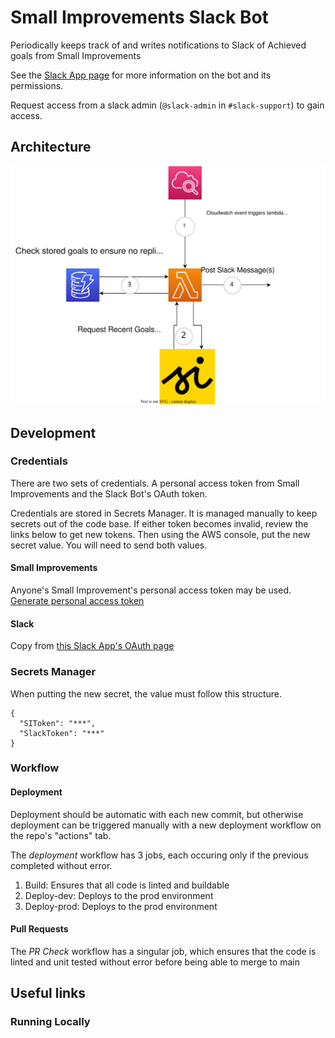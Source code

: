 # Small Improvements Slack Bot

Periodically keeps track of and writes notifications to Slack of Achieved goals from Small Improvements

See the [Slack App page](https://api.slack.com/apps/A03K9PBLSTE/general?) for more information on the bot and its permissions.

Request access from a slack admin (`@slack-admin` in `#slack-support`) to gain access.

## Architecture

![Serverless Program Structure](https://github.com/sourceallies/small-improvements-slack-bot/blob/main/graphics/InfrastructureLayout.svg?raw=true)

## Development

### Credentials

There are two sets of credentials. A personal access token from Small Improvements and the Slack Bot's OAuth token.

Credentials are stored in Secrets Manager. It is managed manually to keep secrets out of the code base. If either token becomes invalid, review the links below to get new tokens. Then using the AWS console, put the new secret value. You will need to send both values.

#### Small Improvements

Anyone's Small Improvement's personal access token may be used.
[Generate personal access token](https://resources.small-improvements.com/knowledge-base/small-improvements-rest-api/)

#### Slack

Copy from [this Slack App's OAuth page](https://api.slack.com/apps/A03K9PBLSTE/oauth?)

### Secrets Manager

When putting the new secret, the value must follow this structure.

```
{
  "SIToken": "***",
  "SlackToken": "***"
}
```

### Workflow

#### Deployment

Deployment should be automatic with each new commit, but otherwise deployment can be triggered manually with a new deployment workflow on the repo's "actions" tab.

The *deployment* workflow has 3 jobs, each occuring only if the previous completed without error.
1. Build: Ensures that all code is linted and buildable
2. Deploy-dev: Deploys to the prod environment
3. Deploy-prod: Deploys to the prod environment

#### Pull Requests

The *PR Check* workflow has a singular job, which ensures that the code is linted and unit tested without error before being able to merge to main

## Useful links

### Running Locally
